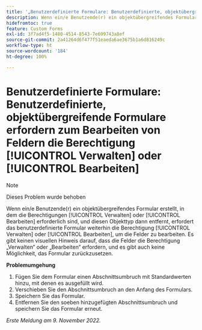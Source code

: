 ```yaml
---
title: '„Benutzerdefinierte Formulare: Benutzerdefinierte, objektübergreifende Formulare erfordern zum Bearbeiten von Feldern die Berechtigung ‚Verwalten‘ oder ‚Bearbeiten‘“'
description: Wenn ein/e Benutzende(r) ein objektübergreifendes Formular erstellt, in dem die Berechtigungen „Verwalten“ oder „Bearbeiten“ erforderlich sind, und diesen Objekttyp dann entfernt, erfordert das benutzerdefinierte Formular weiterhin die Berechtigung „Verwalten“ oder „Bearbeiten“, um die Felder zu bearbeiten. Es gibt keinen visuellen Hinweis darauf, dass die Felder die Berechtigung „Verwalten“ oder „Bearbeiten“ erfordern, und es gibt auch keine Möglichkeit, das Formular zurückzusetzen.
hidefromtoc: true
feature: Custom Forms
exl-id: 3f7ad4f5-1480-4514-8543-7e699743a8ef
source-git-commit: 2a41264d6f477f51eaeda6ae3675b1a6d816249c
workflow-type: ht
source-wordcount: '184'
ht-degree: 100%

---
```


# Benutzerdefinierte Formulare: Benutzerdefinierte, objektübergreifende Formulare erfordern zum Bearbeiten von Feldern die Berechtigung [!UICONTROL Verwalten] oder [!UICONTROL Bearbeiten]

<!--Won't fix, live for workaround-->

>[!NOTE]
>
>Dieses Problem wurde behoben

Wenn ein/e Benutzende(r) ein objektübergreifendes Formular erstellt, in dem die Berechtigungen [!UICONTROL Verwalten] oder [!UICONTROL Bearbeiten] erforderlich sind, und diesen Objekttyp dann entfernt, erfordert das benutzerdefinierte Formular weiterhin die Berechtigung [!UICONTROL Verwalten] oder [!UICONTROL Bearbeiten], um die Felder zu bearbeiten. Es gibt keinen visuellen Hinweis darauf, dass die Felder die Berechtigung „Verwalten“ oder „Bearbeiten“ erfordern, und es gibt auch keine Möglichkeit, das Formular zurückzusetzen.

**Problemumgehung**

1. Fügen Sie dem Formular einen Abschnittsumbruch mit Standardwerten hinzu, mit denen es ausgefüllt wird.
2. Verschieben Sie den Abschnittsumbruch an den Anfang des Formulars.
3. Speichern Sie das Formular.
4. Entfernen Sie den soeben hinzugefügten Abschnittsumbruch und speichern Sie das Formular erneut.

_Erste Meldung am 9. November 2022._
